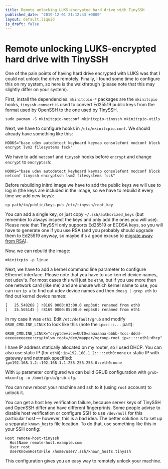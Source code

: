 ```yaml
---
title: Remote unlocking LUKS-encrypted hard drive with TinySSH
published_date: "2019-12-01 21:12:43 +0000"
layout: default.liquid
is_draft: false
---
```

# Remote unlocking LUKS-encrypted hard drive with TinySSH

One of the pain points of having hard drive encrypted with LUKS was that I could not unlock the drive remotely. Finally, I found some time to configure this on my system, so here is the walkthrough (please note that this may slightly differ on your system).

First, install the dependencies. `mkinitcpio-*` packages are the `mkinitcpio` hooks, `tinyssh-convert` is used to convert Ed25519 public keys from the format used by OpenSSH to the one used by TinySSH.
```
sudo pacman -S mkinitcpio-netconf mkinitcpio-tinyssh mkinitcpio-utils
```

Next, we have to configure hooks in `/etc/mkinitcpio.conf`. We should already have something like this:

```
HOOKS="base udev autodetect keyboard keymap consolefont modconf block encrypt lvm2 filesystems fsck"
```

We have to add `netconf` and `tinyssh` hooks before `encrypt` and change `encrypt` to `encryptssh`:

```
HOOKS="base udev autodetect keyboard keymap consolefont modconf block netconf tinyssh encryptssh lvm2 filesystems fsck"
```

Before rebuilding initrd image we have to add the public keys we will use to log in (the keys are included in the image, so we have to rebuild it every time we add new keys):

```
cp path/to/public/keys.pub /etc/tinyssh/root_key
```

You can add a single key, or just copy `~/.ssh/authorized_keys` (but remember to always inspect the keys and only add the ones you will use). Please note that TinySSH only supports Ed25519 or ECDSA keys, so you will have to generate one if you use RSA (and you probably should upgrade them to Ed25519 anyway, so maybe it's a good excuse to [migrate away from RSA](https://blog.g3rt.nl/upgrade-your-ssh-keys.html)).

Now, we can rebuild the image:

```
mkinitcpio -p linux
```

Next, we have to add a kernel command line parameter to configure Ethernet interface. Please note that you have to use kernel device names, not udev's. For most cases this will just be `eth0`, but if you use more then one network card (like me) and are unsure which kernel name to use, you can run `ip a` to find out udev device names and then `dmesg | grep eth` to find out kernel device names:

```
[   25.548268 ] r8169 0000:03:00.0 enp3s0: renamed from eth0
[   25.565145 ] r8169 0000:05:00.0 enp5s0: renamed from eth1
```

In my case it was `eth1`. Edit `/etc/default/grub` and modify `GRUB_CMDLINE_LINUX` to look like this (note the `ip=::::...` part):


```
GRUB_CMDLINE_LINUX="cryptdevice=UUID=aaaaaaaa-bbbb-4ccc-dddd-eeeeeeeeeeee:cryptolvm root=/dev/mapper/vgroup-root ip=:::::eth1:dhcp"
```

I have IP address statically allocated on my router, so I used DHCP. You can also use static IP (for `eth0`):
`ip=192.168.1.2:::::eth0:none` or static IP with gateway and netmask specified: `ip=192.168.1.2::192.168.1.1:255.255.255.0::eth0:none`

With `ip` parameter configured we can build GRUB configuration with `grub-mkconfig -o /boot/grub/grub.cfg`.

You can now reboot your machine and ssh to it (using `root` account) to unlock it.

You can get a host key verification failure, because server keys of TinySSH and OpenSSH differ and have different fingerprints. Some people advise to disable host verification or configure SSH to use `/dev/null` for this particular host — however, this is a bad idea. The better solution is to set up a separate `known_hosts` file location. To do that, use something like this in your SSH config:

```
Host remote-host-tinyssh
  HostName remote-host.example.com
  User root
  UserKnownHostsFile /home/user/.ssh/known_hosts.tinyssh
```

This configuration gives you an easy way to remotely unlock your machine.
